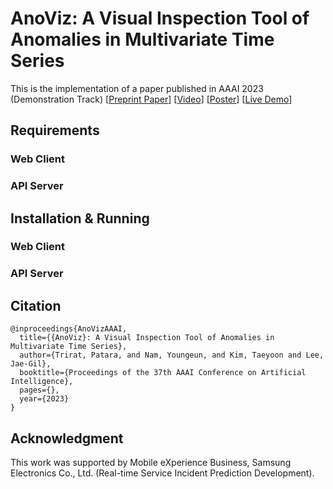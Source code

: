 # AnoViz: A Visual Inspection Tool of Anomalies in Multivariate Time Series

This is the implementation of a paper published in AAAI 2023 (Demonstration Track) [[Preprint Paper](https://time-cad.web.app/files/AnoViz_AAAI23_Paper.pdf)] [[Video](https://www.youtube.com/watch?v=fOHZO3xiMAA)] [[Poster](https://time-cad.web.app/files/AnoViz_AAAI23_Poster.pdf)] [[Live Demo](https://time-cad.web.app)]

## Requirements
### Web Client

### API Server

## Installation & Running
### Web Client

### API Server


## Citation
```
@inproceedings{AnoVizAAAI,
  title={{AnoViz}: A Visual Inspection Tool of Anomalies in Multivariate Time Series},
  author={Trirat, Patara, and Nam, Youngeun, and Kim, Taeyoon and Lee, Jae-Gil},
  booktitle={Proceedings of the 37th AAAI Conference on Artificial Intelligence},
  pages={},
  year={2023}
}
```

## Acknowledgment
This work was supported by Mobile eXperience Business, Samsung Electronics Co., Ltd. (Real-time Service Incident Prediction Development).
